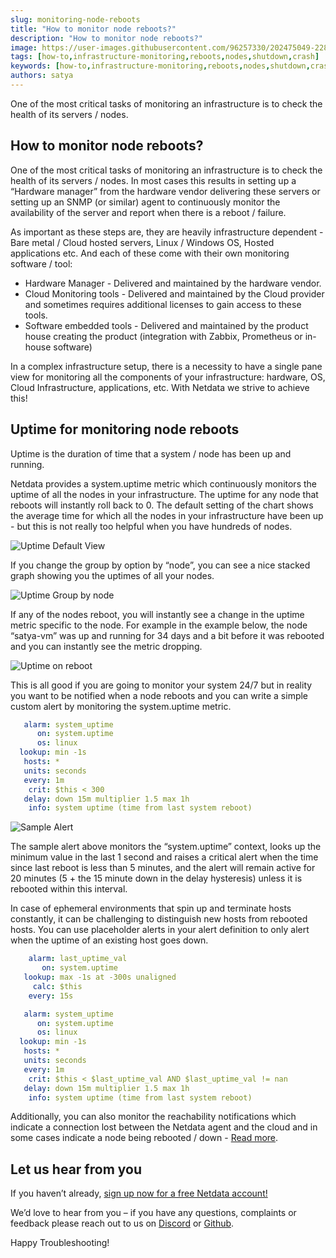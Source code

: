 ```yaml
---
slug: monitoring-node-reboots
title: "How to monitor node reboots?"
description: "How to monitor node reboots?"
image: https://user-images.githubusercontent.com/96257330/202475049-22838a0b-73b1-485b-8416-5fd49d6ccb53.png
tags: [how-to,infrastructure-monitoring,reboots,nodes,shutdown,crash]
keywords: [how-to,infrastructure-monitoring,reboots,nodes,shutdown,crash]
authors: satya
---
```

One of the most critical tasks of monitoring an infrastructure is to check the health of its servers / nodes.

<!--truncate-->

## How to monitor node reboots?

One of the most critical tasks of monitoring an infrastructure is to check the health of its servers / nodes. In most cases this results in setting up a “Hardware manager” from the hardware vendor delivering these servers or setting up an SNMP (or similar) agent to continuously monitor the availability of the server and report when there is a reboot / failure.

As important as these steps are, they are heavily infrastructure dependent - Bare metal / Cloud hosted servers, Linux / Windows OS, Hosted applications etc. And each of these come with their own monitoring software / tool:

- Hardware Manager - Delivered and maintained by the hardware vendor.
- Cloud Monitoring tools - Delivered and maintained by the Cloud provider and sometimes requires additional licenses to gain access to these tools.
- Software embedded tools - Delivered and maintained by the product house creating the product (integration with Zabbix, Prometheus or in-house software)

In a complex infrastructure setup, there is a necessity to have a single pane view for monitoring all the components of your infrastructure: hardware, OS, Cloud Infrastructure, applications, etc. With Netdata we strive to achieve this!

## Uptime for monitoring node reboots

 
Uptime is the duration of time that a system / node has been up and running.

Netdata provides a system.uptime metric which continuously monitors the uptime of all the nodes in your infrastructure. The uptime for any node that reboots will instantly roll back to 0. The default setting of the chart shows the average time for which all the nodes in your infrastructure have been up - but this is not really too helpful when you have hundreds of nodes.

![Uptime Default View](https://user-images.githubusercontent.com/96257330/202476244-d5506164-63ba-4f31-8e5d-8a082e59398d.png)

 
If you change the group by option by “node”, you can see a nice stacked graph showing you the uptimes of all your nodes.

![Uptime Group by node](https://user-images.githubusercontent.com/96257330/202476730-e726f590-723b-4c06-b834-c0ca547b36a8.png)

If any of the nodes reboot, you will instantly see a change in the uptime metric specific to the node. For example in the example below, the node “satya-vm” was up and running for 34 days and a bit before it was rebooted and you can instantly see the metric dropping.

![Uptime on reboot](https://user-images.githubusercontent.com/96257330/202477156-40780c6f-8844-4f61-aecb-f3626622e2ed.png)

This is all good if you are going to monitor your system 24/7 but in reality you want to be notified when a node reboots and you can write a simple custom alert by monitoring the system.uptime metric.

```yaml
   alarm: system_uptime
      on: system.uptime
      os: linux
  lookup: min -1s
   hosts: *
   units: seconds
   every: 1m
    crit: $this < 300
   delay: down 15m multiplier 1.5 max 1h
    info: system uptime (time from last system reboot)
```

![Sample Alert](https://user-images.githubusercontent.com/96257330/202478871-0744e859-21c3-4551-99b8-a6a6b03d3622.png)

The sample alert above monitors the “system.uptime” context, looks up the minimum value in the last 1 second and raises a critical alert when the time since last reboot is less than 5 minutes, and the alert will remain active for 20 minutes (5 + the 15 minute down in the delay hysteresis) unless it is rebooted within this interval.

In case of ephemeral environments that spin up and terminate hosts constantly, it can be challenging to distinguish new hosts from rebooted hosts. You can use placeholder alerts in your alert definition to only alert when the uptime of an existing host goes down.

```yaml
    alarm: last_uptime_val
       on: system.uptime
   lookup: max -1s at -300s unaligned
     calc: $this
    every: 15s

   alarm: system_uptime
      on: system.uptime
      os: linux
  lookup: min -1s
   hosts: *
   units: seconds
   every: 1m
    crit: $this < $last_uptime_val AND $last_uptime_val != nan
   delay: down 15m multiplier 1.5 max 1h
    info: system uptime (time from last system reboot)
```

Additionally, you can also monitor the reachability notifications which indicate a connection lost between the Netdata agent and the cloud and in some cases indicate a node being rebooted / down - [Read more](https://www.netdata.cloud/blog/how-to-monitor-host-reachability).

## Let us hear from you

If you haven’t already, <a href="https://app.netdata.cloud/">sign up now for a free Netdata account!</a>

We’d love to hear from you – if you have any questions, complaints or feedback please reach out to us on <a href="https://discord.com/invite/mPZ6WZKKG2">Discord</a> or <a href="https://github.com/netdata/netdata/">Github</a>.

Happy Troubleshooting!







